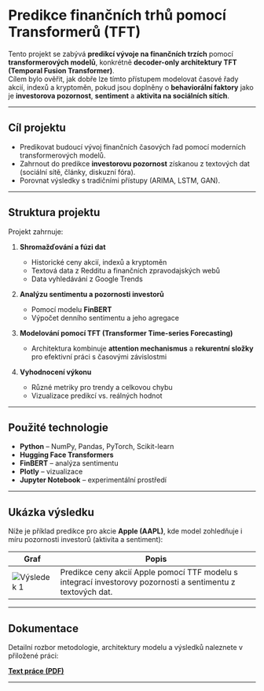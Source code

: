 # Predikce finančních trhů pomocí Transformerů (TFT)

Tento projekt se zabývá **predikcí vývoje na finančních trzích** pomocí **transformerových modelů**, konkrétně **decoder-only architektury TFT (Temporal Fusion Transformer)**.  
Cílem bylo ověřit, jak dobře lze tímto přístupem modelovat časové řady akcií, indexů a kryptoměn, pokud jsou doplněny o **behaviorální faktory** jako je **investorova pozornost**, **sentiment** a **aktivita na sociálních sítích**.

---

## Cíl projektu

- Predikovat budoucí vývoj finančních časových řad pomocí moderních transformerových modelů.  
- Zahrnout do predikce **investorovu pozornost** získanou z textových dat (sociální sítě, články, diskuzní fóra).  
- Porovnat výsledky s tradičními přístupy (ARIMA, LSTM, GAN).  

---

## Struktura projektu

Projekt zahrnuje:

1. **Shromažďování a fúzi dat**
   - Historické ceny akcií, indexů a kryptoměn  
   - Textová data z Redditu a finančních zpravodajských webů
   - Data vyhledávání z Google Trends  

2. **Analýzu sentimentu a pozornosti investorů**
   - Pomocí modelu **FinBERT**  
   - Výpočet denního sentimentu a jeho agregace

3. **Modelování pomocí TFT (Transformer Time-series Forecasting)**
   - Architektura kombinuje **attention mechanismus** a **rekurentní složky** pro efektivní práci s časovými závislostmi 

4. **Vyhodnocení výkonu**
   - Různé metriky pro trendy a celkovou chybu
   - Vizualizace predikcí vs. reálných hodnot  

---

## Použité technologie

- **Python** – NumPy, Pandas, PyTorch, Scikit-learn  
- **Hugging Face Transformers**
- **FinBERT** – analýza sentimentu  
- **Plotly** – vizualizace  
- **Jupyter Notebook** – experimentální prostředí  

---

## Ukázka výsledku

Níže je příklad predikce pro akcie **Apple (AAPL)**, kde model zohledňuje i míru pozornosti investorů (aktivita a sentiment):

| Graf | Popis |
|------|--------|
| ![Výsledek 1](./text/apple.png) | Predikce ceny akcií Apple pomocí TTF modelu s integrací investorovy pozornosti a sentimentu z textových dat. |

---

## Dokumentace

Detailní rozbor metodologie, architektury modelu a výsledků naleznete v přiložené práci:

[**Text práce (PDF)**](./text/diplomova_prace_jezek.pdf)

---
